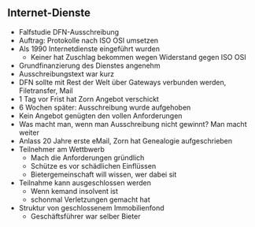 ## Internet-Dienste
* Falfstudie DFN-Ausschreibung
* Auftrag: Protokolle nach ISO OSI umsetzen
* Als 1990 Internetdienste eingeführt wurden
    * Keiner hat Zuschlag bekommen wegen Widerstand gegen ISO OSI
* Grundfinanzierung des Dienstes angenehm
* Ausschreibungstext war kurz
* DFN sollte mit Rest der Welt über Gateways verbunden werden, Filetransfer, Mail
* 1 Tag vor Frist hat Zorn Angebot verschickt
* 6 Wochen später: Ausschreibung wurde aufgehoben
* Kein Angebot genügten den vollen Anforderungen
* Was macht man, wenn man Ausschreibung nicht gewinnt? Man macht weiter
* Anlass 20 Jahre erste eMail, Zorn hat Genealogie aufgeschrieben
* Teilnehmer am Wettbwerb
    * Mach die Anforderungen gründlich
    * Schütze es vor schädlichen Einflüssen
    * Bietergemeinschaft will wissen, wer dabei sit
* Teilnahme kann ausgeschlossen werden
    * Wenn kemand insolvent ist
    * schonmal Verletzungen gemacht hat
* Struktur von geschlossenem Immobilienfond
    * Geschäftsführer war selber Bieter